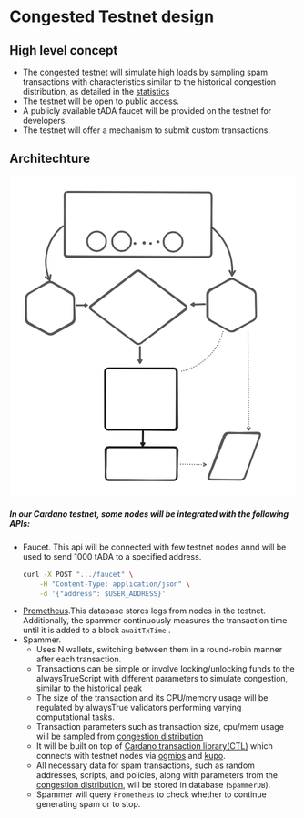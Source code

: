 # Congested Testnet design 

## High level concept
- The congested testnet will simulate high loads by sampling spam transactions with characteristics similar to the historical congestion distribution, as detailed in the [statistics](./congestion-statistics.md)
- The testnet will be open to public access.
- A publicly available tADA faucet will be provided on the testnet for developers.
- The testnet will offer a mechanism to submit custom transactions.

## Architechture
<p align="center">
  <img src="./imgs/design.svg"/>
</p>

##### In our Cardano testnet, some nodes will be integrated with the following APIs:
 - Faucet. This api will be connected with few testnet nodes annd will be used to send 1000 tADA to a specified address.      
     ```bash
    curl -X POST ".../faucet" \
         -H "Content-Type: application/json" \
         -d '{"address": $USER_ADDRESS}'
     ```
 - [Prometheus](https://prometheus.io/).This database stores logs from nodes in the testnet. Additionally, the spammer continuously measures the transaction time until it is added to a block `awaitTxTime` . 
 - Spammer.   
    - Uses N wallets, switching between them in a round-robin manner after each transaction. 
    - Transactions can be simple or involve locking/unlocking funds to the alwaysTrueScript with different parameters to simulate congestion, similar to the [historical peak](./congestion-statistics.md) 
    - The size of the transaction and its CPU/memory usage will be regulated by alwaysTrue validators performing varying computational tasks.
    - Transaction parameters such as transaction size, cpu/mem usage will be sampled from [congestion distribution](./congestion-statistics.md) 
    - It will be built on top of [Cardano transaction library(CTL)](https://github.com/Plutonomicon/cardano-transaction-lib) which connects with testnet nodes via [ogmios](https://github.com/CardanoSolutions/ogmios) and [kupo](https://github.com/CardanoSolutions/kupo). 
    - All necessary data for spam transactions, such as random addresses, scripts, and policies, along with parameters from the [congestion distribution](./congestion-statistics.md), will be stored in database (`SpammerDB`).
    - Spammer will query `Prometheus` to check whether to continue generating spam or to stop.
        



